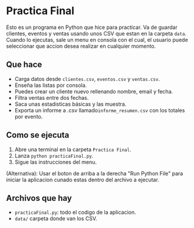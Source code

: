 # Practica Final

Esto es un programa en Python que hice para practicar. Va de guardar clientes, eventos y ventas usando unos CSV que estan en la carpeta `data`. 
Cuando lo ejecutas, sale un menu en consola con el cual, el usuario puede seleccionar que accion desea realizar en cualquier momento.

## Que hace

- Carga datos desde `clientes.csv`, `eventos.csv` y `ventas.csv`.
- Enseña las listas por consola.
- Puedes crear un cliente nuevo rellenando nombre, email y fecha.
- Filtra ventas entre dos fechas.
- Saca unas estadisticas básicas y las muestra.
- Exporta un informe a .csv llamado`informe_resumen.csv` con los totales por evento.

## Como se ejecuta

1. Abre una terminal en la carpeta `Practica Final`.
2. Lanza `python practicaFinal.py`.
3. Sigue las instrucciones del menu.

(Alternativa): Usar el boton de arriba a la derecha "Run Python File" para iniciar la aplicacion cunado estas dentro del archivo a ejecutar.

## Archivos que hay

- `practicaFinal.py`: todo el codigo de la aplicacion.
- `data/` carpeta donde van los CSV.
